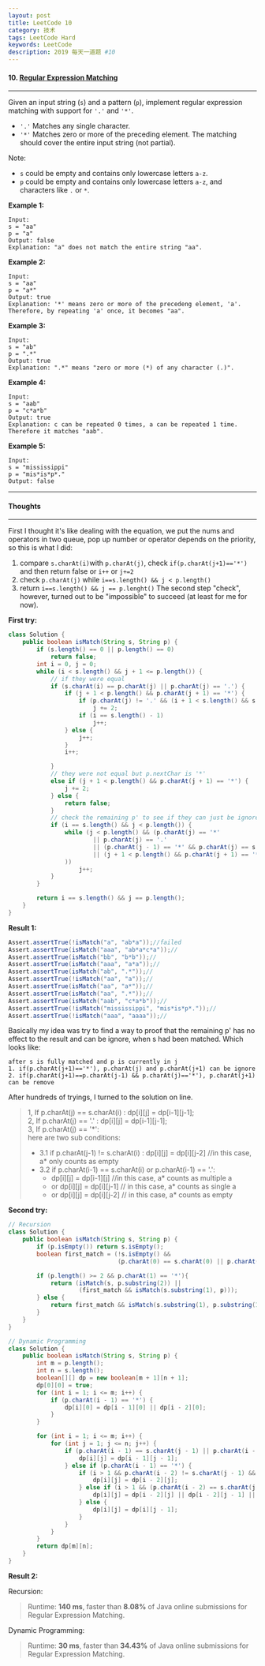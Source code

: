 ```yaml
---
layout: post
title: LeetCode 10
category: 技术
tags: LeetCode Hard
keywords: LeetCode
description: 2019 每天一道题 #10
---
```


#### 10. [Regular Expression Matching](https://leetcode.com/problems/regular-expression-matching/)
---
Given an input string (`s`) and a pattern (`p`), implement regular expression matching with support for `'.'` and `'*'`.

- `'.'` Matches any single character.
- `'*'` Matches zero or more of the preceding element.
The matching should cover the entire input string (not partial).

Note:

- `s` could be empty and contains only lowercase letters `a-z`.
- `p` could be empty and contains only lowercase letters `a-z`, and characters like `.` or `*`.

**Example 1:**
```
Input:
s = "aa"
p = "a"
Output: false
Explanation: "a" does not match the entire string "aa".
```
**Example 2:**
```
Input:
s = "aa"
p = "a*"
Output: true
Explanation: '*' means zero or more of the precedeng element, 'a'. Therefore, by repeating 'a' once, it becomes "aa".
```
**Example 3:**
```
Input:
s = "ab"
p = ".*"
Output: true
Explanation: ".*" means "zero or more (*) of any character (.)".
```
**Example 4:**
```
Input:
s = "aab"
p = "c*a*b"
Output: true
Explanation: c can be repeated 0 times, a can be repeated 1 time. Therefore it matches "aab".
```
**Example 5:**
```
Input:
s = "mississippi"
p = "mis*is*p*."
Output: false
```

---
#### Thoughts
---
First I thought it's like dealing with the equation, we put the nums and operators in two queue, pop up number or operator depends on the priority, so this is what I did:  
1. compare `s.charAt(i)`with `p.charAt(j)`, check `if(p.charAt(j+1)=='*')` and then return false or `i++` or `j+=2`
2. check `p.charAt(j)` while `i==s.length() && j < p.length()`
3. return `i==s.length() && j == p.lenght()`
The second step "check", however, turned out to be "impossible" to succeed (at least for me for now).

**First try:**
```Java
class Solution {
    public boolean isMatch(String s, String p) {
        if (s.length() == 0 || p.length() == 0)
            return false;
        int i = 0, j = 0;
        while (i < s.length() && j + 1 <= p.length()) {
            // if they were equal
            if (s.charAt(i) == p.charAt(j) || p.charAt(j) == '.') {
                if (j + 1 < p.length() && p.charAt(j + 1) == '*') {
                    if (p.charAt(j) != '.' && (i + 1 < s.length() && s.charAt(i + 1) != s.charAt(i)))
                        j += 2;
                    if (i == s.length() - 1)
                        j++;
                } else {
                    j++;
                }
                i++;

            } 
            // they were not equal but p.nextChar is '*'
            else if (j + 1 < p.length() && p.charAt(j + 1) == '*') {
                j += 2;
            } else {
                return false;
            }
            // check the remaining p' to see if they can just be ignore
            if (i == s.length() && j < p.length()) {
                while (j < p.length() && (p.charAt(j) == '*'
                        || p.charAt(j) == '.'
                        || (p.charAt(j - 1) == '*' && p.charAt(j) == s.charAt(s.length() - 1))
                        || (j + 1 < p.length() && p.charAt(j + 1) == '*')
                ))
                    j++;
            }
        }

        return i == s.length() && j == p.length();
    }
}
```

**Result 1:**
```Java
Assert.assertTrue(!isMatch("a", "ab*a"));//failed 
Assert.assertTrue(isMatch("aaa", "ab*a*c*a"));//
Assert.assertTrue(isMatch("bb", "b*b"));//
Assert.assertTrue(isMatch("aaa", "a*a"));//
Assert.assertTrue(isMatch("ab", ".*"));//
Assert.assertTrue(!isMatch("aa", "a"));//
Assert.assertTrue(isMatch("aa", "a*"));//
Assert.assertTrue(isMatch("aa", ".*"));//
Assert.assertTrue(isMatch("aab", "c*a*b"));//
Assert.assertTrue(!isMatch("mississippi", "mis*is*p*."));//
Assert.assertTrue(!isMatch("aaa", "aaaa"));//
```

Basically my idea was try to find a way to proof that the remaining p' has no effect to the result and can be ignore, when s had been matched. Which looks like:
```
after s is fully matched and p is currently in j  
1. if(p.charAt(j+1)=='*'), p.charAt(j) and p.charAt(j+1) can be ignore
2. if(p.charAt(j+1)==p.charAt(j-1) && p.charAt(j)=='*'), p.charAt(j+1) can be remove
```
After hundreds of tryings, I turned to the solution on line.
> 1, If p.charAt(j) == s.charAt(i) :  dp[i][j] = dp[i-1][j-1];  
> 2, If p.charAt(j) == '.' : dp[i][j] = dp[i-1][j-1];  
> 3, If p.charAt(j) == '*':   
here are two sub conditions:
> - 3.1 if p.charAt(j-1) != s.charAt(i) : dp[i][j] = dp[i][j-2]  //in this case, a* only counts as empty  
> - 3.2 if p.charAt(i-1) == s.charAt(i) or p.charAt(i-1) == '.':  
>   - dp[i][j] = dp[i-1][j]      //in this case, a* counts as multiple a   
>   - or dp[i][j] = dp[i][j-1]   // in this case, a* counts as single a  
>   - or dp[i][j] = dp[i][j-2]   // in this case, a* counts as empty

**Second try:**
```Java
// Recursion
class Solution {
    public boolean isMatch(String s, String p) {
        if (p.isEmpty()) return s.isEmpty();
        boolean first_match = (!s.isEmpty() &&
                               (p.charAt(0) == s.charAt(0) || p.charAt(0) == '.'));

        if (p.length() >= 2 && p.charAt(1) == '*'){
            return (isMatch(s, p.substring(2)) ||
                    (first_match && isMatch(s.substring(1), p)));
        } else {
            return first_match && isMatch(s.substring(1), p.substring(1));
        }
    }
}

// Dynamic Programming
class Solution {
    public boolean isMatch(String s, String p) {
        int m = p.length();
        int n = s.length();
        boolean[][] dp = new boolean[m + 1][n + 1];
        dp[0][0] = true;
        for (int i = 1; i <= m; i++) {
            if (p.charAt(i - 1) == '*') {
                dp[i][0] = dp[i - 1][0] || dp[i - 2][0];
            }
        }

        for (int i = 1; i <= m; i++) {
            for (int j = 1; j <= n; j++) {
                if (p.charAt(i - 1) == s.charAt(j - 1) || p.charAt(i - 1) == '.') {
                    dp[i][j] = dp[i - 1][j - 1];
                } else if (p.charAt(i - 1) == '*') {
                    if (i > 1 && p.charAt(i - 2) != s.charAt(j - 1) && p.charAt(i - 2) != '.') {
                        dp[i][j] = dp[i - 2][j];
                    } else if (i > 1 && (p.charAt(i - 2) == s.charAt(j - 1) || p.charAt(i - 2) == '.')) {
                        dp[i][j] = dp[i - 2][j] || dp[i - 2][j - 1] || dp[i][j - 1];
                    } else {
                        dp[i][j] = dp[i][j - 1];
                    }
                }
            }
        }
        return dp[m][n];
    }
}
```

**Result 2:**  

Recursion:  
> Runtime: **140 ms**, faster than **8.08%** of Java online submissions for Regular Expression Matching.

Dynamic Programming:  
> Runtime: **30 ms**, faster than **34.43%** of Java online submissions for Regular Expression Matching.